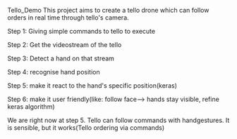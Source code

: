 Tello_Demo
This project aims to create a tello drone which can follow orders in real time through tello's camera.

Step 1: Giving simple commands to tello to execute

Step 2: Get the videostream of the tello

Step 3: Detect a hand on that stream

Step 4: recognise hand position

Step 5: make it react to the hand's specific position(keras)

Step 6: make it user friendly(like: follow face--> hands stay visible, refine keras algorithm)

We are right now at step 5. Tello can follow commands with handgestures. It is sensible, but it works(Tello ordering via commands)




    
 

